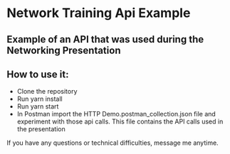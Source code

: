 # Network Training Api Example

## Example of an API that was used during the Networking Presentation

## How to use it:
-   Clone the repository
-   Run yarn install
-   Run yarn start
-   In Postman import the HTTP Demo.postman_collection.json file and experiment with those api calls. This file contains the API calls used in the presentation

If you have any questions or technical difficulties, message me anytime.

